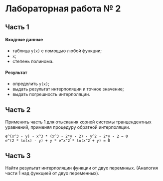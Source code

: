 # Лабораторная работа № 2
## Часть 1
#### Входные данные
* таблица `y(x)` c помощью любой функции;
* `x`;
* степень полинома.

#### Результат
* определить `y(x)`;
* выдать результат интерполяции и точное значение;
* выдать погрешность интерполяции.

## Часть 2
Применить часть 1 для отыскания корней системы транцендентных уравнений, применяя процедуру обратной интерполяции.

```
e^(x^3 - y) - x^3 * (x^3 - 2*y - 2) - y^2 - 2*y - 2 = 0
e^(2 * ln(x) - y) + y * e^x^2 * ln(x^2 + y) = 0
```

## Часть 3
Найти результат интерполяции функции от двух перемнных. (Аналогия части 1 над функцией от двух переменных).
